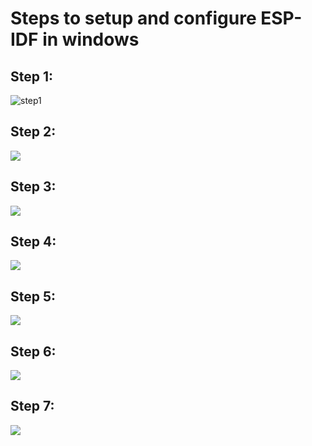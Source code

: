 # Steps to setup and configure ESP-IDF in windows

## Step 1:
![step1](https://github.com/SRA-VJTI/Wall-E_v2.2-beta/blob/dhruva/windows/windows_instructions/step_1.png)

## Step 2:
![](https://github.com/SRA-VJTI/Wall-E_v2.2-beta/blob/dhruva/windows/windows_instructions/step_2.png)

## Step 3:
![](https://github.com/SRA-VJTI/Wall-E_v2.2-beta/blob/dhruva/windows/windows_instructions/step_3.png)

## Step 4:
![](https://github.com/SRA-VJTI/Wall-E_v2.2-beta/blob/dhruva/windows/windows_instructions/step_4.png)

## Step 5:
![](https://github.com/SRA-VJTI/Wall-E_v2.2-beta/blob/dhruva/windows/windows_instructions/step_5.png)

## Step 6:
![](https://github.com/SRA-VJTI/Wall-E_v2.2-beta/blob/dhruva/windows/windows_instructions/step_6.png)

## Step 7:
![](https://github.com/SRA-VJTI/Wall-E_v2.2-beta/blob/dhruva/windows/windows_instructions/step_7.png)